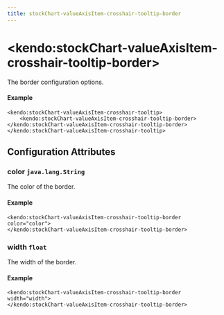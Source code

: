 ```yaml
---
title: stockChart-valueAxisItem-crosshair-tooltip-border
---
```


# \<kendo:stockChart-valueAxisItem-crosshair-tooltip-border\>

The border configuration options.

#### Example
    <kendo:stockChart-valueAxisItem-crosshair-tooltip>
        <kendo:stockChart-valueAxisItem-crosshair-tooltip-border></kendo:stockChart-valueAxisItem-crosshair-tooltip-border>
    </kendo:stockChart-valueAxisItem-crosshair-tooltip>

## Configuration Attributes

### color `java.lang.String`

The color of the border.

#### Example
    <kendo:stockChart-valueAxisItem-crosshair-tooltip-border color="color">
    </kendo:stockChart-valueAxisItem-crosshair-tooltip-border>

### width `float`

The width of the border.

#### Example
    <kendo:stockChart-valueAxisItem-crosshair-tooltip-border width="width">
    </kendo:stockChart-valueAxisItem-crosshair-tooltip-border>

